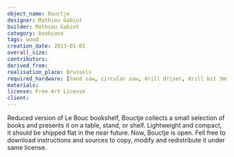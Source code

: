 ```yaml
---
object_name: Bouctje
designer: Mathieu Gabiot
builder: Mathieu Gabiot
category: bookcase
tags: wood
creation_date: 2013-01-01
overall_size:
contributors:
derived_from:
realisation_place: Brussels
required_hardware: [hand saw, circular saw, drill driver, drill bit 3mm, sander, sand paper]
materials:
license: Free Art License
client:
---
```

Reduced version of Le Bouc bookshelf, Bouctje collects a small selection of books and presents it on a table, stand, or shelf. Lightweight and compact, it should be shipped flat in the near future. Now, Bouctje is open. Fell free to download instructions and sources to copy, modify and redistribute it under same license.
